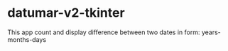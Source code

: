 # datumar-v2-tkinter
This app count and display difference between two dates in form: years-months-days

